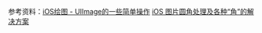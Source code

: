 参考资料：[iOS绘图 - UIImage的一些简单操作](https://www.jianshu.com/p/3baddf100b67)
[iOS 图片圆角处理及各种“角”的解决方案](https://www.jianshu.com/p/a00571de9bca)
